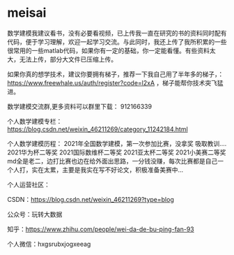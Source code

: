 # meisai
数学建模我建议看书，没有必要看视频，已上传我一直在研究的书的资料同时配有代码，便于学习理解，欢迎一起学习交流。与此同时，我还上传了我所积累的一些很常用的一些matlab代码，如果你有一定的基础，你一定能看懂。有些资料太大，无法上传，部分大文件已压缩上传。

如果你真的想学技术，建议你要拥有梯子，推荐一下我自己用了半年多的梯子，：https://www.freewhale.us/auth/register?code=l2xA  ，梯子能帮你技术突飞猛进。



数学建模交流群,更多资料可以群里下载： 912166339

个人数学建模专栏：https://blog.csdn.net/weixin_46211269/category_11242184.html

个人数学建模历程：
2021年全国数学建模，第一次参加比赛，没拿奖
吸取教训....
2021华为杯二等奖
2021国际数维杯二等奖
2021亚太杯二等奖
2021小美赛二等奖
md全是老二，边打比赛也边在给外面出思路，一分钱没赚，每次比赛都是自己一个人打，实在太累，主要是我实在写不好论文，积极准备美赛中...

个人运营社区：

CSDN：https://blog.csdn.net/weixin_46211269?type=blog

公众号：玩转大数据

知乎：https://www.zhihu.com/people/wei-da-de-bu-ping-fan-93

个人微信：hxgsrubxjogxeeag
